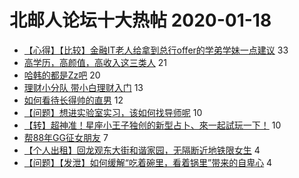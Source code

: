 # 北邮人论坛十大热帖 2020-01-18

- [【心得】【比较】金融IT老人给拿到总行offer的学弟学妹一点建议](https://bbs.byr.cn/article/Job/2076246) 33
- [高学历，高颜值，高收入这三类人](https://bbs.byr.cn/article/Talking/6179611) 21
- [哈韩的都是Zz吧](https://bbs.byr.cn/article/Picture/3254241) 20
- [理财小分队 带小白理财入门](https://bbs.byr.cn/article/Financial/77697) 13
- [如何看待长得帅的直男](https://bbs.byr.cn/article/Feeling/3136861) 12
- [【问题】想进实验室实习，该如何找导师呢](https://bbs.byr.cn/article/StudyShare/195293) 10
- [【转】超神准！星座小王子独创的新型占卜、來一起試玩一下！](https://bbs.byr.cn/article/Constellations/326533) 10
- [帮88年GG征女朋友](https://bbs.byr.cn/article/Friends/1938396) 7
- [【个人出租】回龙观东大街和谐家园，无隔断近地铁限女生](https://bbs.byr.cn/article/Home/122302) 4
- [【问题】【发泄】如何缓解“吃着碗里，看着锅里”带来的自卑心](https://bbs.byr.cn/article/ACM_ICPC/98151) 4


